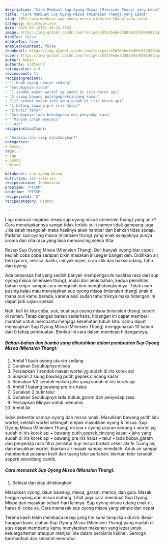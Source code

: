 ```yaml
---
description: "Cara Membuat Sup Oyong Misoa (Miensien Thang) yang Lezat"
title: "Cara Membuat Sup Oyong Misoa (Miensien Thang) yang Lezat"
slug: 2051-cara-membuat-sup-oyong-misoa-miensien-thang-yang-lezat
category: Uncategorized
date: 2023-03-16T01:38:24.396Z
image: https://img-global.cpcdn.com/recipes/b5b76ebe3dd85e03/680x482cq70/sup-oyong-misoa-miensien-thang-foto-resep-utama.jpg
hideToc: false
enableToc: true
enableTocContent: false
thumbnail: https://img-global.cpcdn.com/recipes/b5b76ebe3dd85e03/680x482cq70/sup-oyong-misoa-miensien-thang-foto-resep-utama.jpg
cover: https://img-global.cpcdn.com/recipes/b5b76ebe3dd85e03/680x482cq70/sup-oyong-misoa-miensien-thang-foto-resep-utama.jpg
author: Admin
authorAv: notfound
ratingvalue: 4.6
reviewcount: 11
recipeingredient:
- "1 buah oyong ukuran sedang"
- "Secukupnya misoa"
- "1 sendok makan wortel yg sudah di iris korek api"
- "2 siung bawang putihgeprekcincang kasar"
- "1/2 sendok makan jahe yang sudah di iris korek api"
- "1 batang bawang pre iris halus"
- "2 butir telur"
- "Secukupnya lada bubukgaram dan penyedap rasa"
- " Minyak untuk menumis"
- " Air"
recipeinstructions:

- "Selesai dan siap dihidangkan!"
categories:
- Resep
tags:
- sup
- oyong
- misoa

katakunci: sup oyong misoa 
nutrition: 265 calories
recipecuisine: Indonesian
preptime: "PT18M"
cooktime: "PT35M"
recipeyield: "2"
recipecategory: Dinner

---
```





Lagi mencari inspirasi resep sup oyong misoa (miensien thang) yang unik? Cara menyiapkannya sangat tidak terlalu sulit namun tidak gampang juga. Jika salah mengolah maka hasilnya akan hambar dan bahkan tidak sedap. Padahal sup oyong misoa (miensien thang) yang enak selayaknya punya aroma dan cita rasa yang bisa memancing selera Kita.





Resep Sup Oyong Misoa (Miensien Thang). Beli banyak oyong biar cepet keolah coba coba sarapan bikin masakan ini,seger banget deh. Didihkan air, beri garam, merica, kaldu, minyak wijen, crab stik dan bakso udang, tahu dan oyong.

Ada beberapa hal yang sedikit banyak mempengaruhi kualitas rasa dari sup oyong misoa (miensien thang), mulai dari jenis bahan, kedua pemilihan bahan segar sampai cara mengolah dan menghidangkannya. Tidak usah pusing kalau mau menyiapkan sup oyong misoa (miensien thang) enak di mana pun kamu berada, karena asal sudah tahu triknya maka hidangan ini dapat jadi sajian spesial.






Nah, kali ini kita coba, yuk, buat sup oyong misoa (miensien thang) sendiri di rumah. Tetap dengan bahan sederhana, hidangan ini dapat memberi manfaat untuk membantu menjaga kesehatan tubuh kita. Kamu dapat menyiapkan Sup Oyong Misoa (Miensien Thang) menggunakan 10 bahan dan 0 tahap pembuatan. Berikut ini cara dalam membuat hidangannya.

<!--inarticleads1-->

##### Bahan-bahan dan bumbu yang dibutuhkan dalam pembuatan Sup Oyong Misoa (Miensien Thang):

1. Ambil 1 buah oyong ukuran sedang
1. Gunakan Secukupnya misoa
1. Persiapkan 1 sendok makan wortel yg sudah di iris korek api
1. Siapkan 2 siung bawang putih,geprek,cincang kasar
1. Sediakan 1/2 sendok makan jahe yang sudah di iris korek api
1. Ambil 1 batang bawang pre iris halus
1. Gunakan 2 butir telur
1. Gunakan Secukupnya lada bubuk,garam dan penyedap rasa
1. Persiapkan  Minyak untuk menumis
1. Ambil  Air


Aduk sebentar sampai oyong dan misoa lunak. Masukkan bawang putih lalu wortel, setelah wortel setengah empuk masukkan oyong &amp; misoa. Sup Oyong Misoa (Miensien Thang) mi soa • oyong ukuran sedang • wortel yg sudah di iris korek api • bawang putih,geprek,cincang kasar • jahe yang sudah di iris korek api • bawang pre iris halus • telur • lada bubuk,garam dan penyedap rasa fitria jamilatul Sup misoa brokoli ceker ala fe Tuang air, dan masukkan wortel, biarkan air masak sampai mendidih. Aduk air sampai membentuk pusaran kecil dan tuang telur perlahan, biarkan telur teraduk seperti selendang cantik. 

<!--inarticleads2-->

##### Cara memasak Sup Oyong Misoa (Miensien Thang):


1. Selesai dan siap dihidangkan!

Masukkan oyong, daun bawang, misoa, garam, merica, dan gula. Masak hingga oyong dan misoa matang. Lihat juga cara membuat Sup Oyong Misoa dan masakan sehari-hari lainnya. Sup oyong misoa udang enak ni, harus di coba ya. Cara memasak sup oyong misoa yang simple dan cepat. 

Terima kasih telah membaca resep yang tim kami tampilkan di sini. Besar harapan kami, olahan Sup Oyong Misoa (Miensien Thang) yang mudah di atas dapat membantu kamu menyiapkan makanan yang lezat untuk keluarga/teman ataupun menjadi ide dalam berbisnis kuliner. Semoga bermanfaat dan selamat mencoba!
